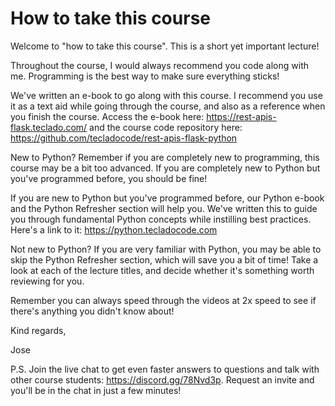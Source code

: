 # How to take this course

Welcome to "how to take this course". This is a short yet important lecture!

Throughout the course, I would always recommend you code along with me. Programming is the best way to make sure everything sticks!

We've written an e-book to go along with this course. I recommend you use it as a text aid while going through the course, and also as a reference when you finish the course. Access the e-book here: https://rest-apis-flask.teclado.com/ and the course code repository here: https://github.com/tecladocode/rest-apis-flask-python

New to Python?
Remember if you are completely new to programming, this course may be a bit too advanced. If you are completely new to Python but you've programmed before, you should be fine!

If you are new to Python but you've programmed before, our Python e-book and the Python Refresher section will help you. We've written this to guide you through fundamental Python concepts while instilling best practices. Here's a link to it: https://python.tecladocode.com

Not new to Python?
If you are very familiar with Python, you may be able to skip the Python Refresher section, which will save you a bit of time! Take a look at each of the lecture titles, and decide whether it's something worth reviewing for you.

Remember you can always speed through the videos at 2x speed to see if there's anything you didn't know about!

Kind regards,

Jose

P.S. Join the live chat to get even faster answers to questions and talk with other course students: https://discord.gg/78Nvd3p. Request an invite and you'll be in the chat in just a few minutes!
